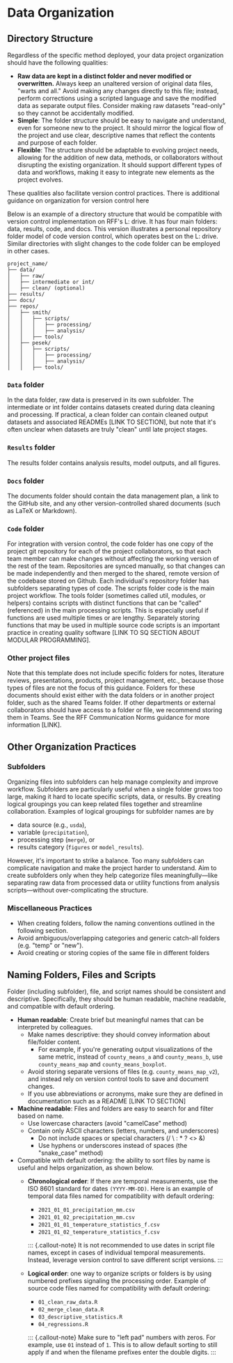 # Data Organization

## Directory Structure

Regardless of the specific method deployed, your data project organization should have the following qualities:

* __Raw data are kept in a distinct folder and never modified or overwritten.__ Always keep an unaltered version of original data files, "warts and all." Avoid making any changes directly to this file; instead, perform corrections using a scripted language and save the modified data as separate output files. Consider making raw datasets "read-only" so they cannot be accidentally modified.
* __Simple__: The folder structure should be easy to navigate and understand, even for someone new to the project. It should mirror the logical flow of the project and use clear, descriptive names that reflect the contents and purpose of each folder.
* __Flexible__: The structure should be adaptable to evolving project needs, allowing for the addition of new data, methods, or collaborators without disrupting the existing organization. It should support different types of data and workflows, making it easy to integrate new elements as the project evolves.

These qualities also facilitate version control practices. There is additional guidance on organization for version control here 

<!-- [TODO: Insert LINK TO RELEVANT SUBSECTION]. -->
Below is an example of a directory structure that would be compatible with version control implementation on RFF's L: drive. It has four main folders: data, results, code, and docs. This version illustrates a personal repository folder model of code version control, which operates best on the L: drive. Similar directories with slight changes to the code folder can be employed in other cases.

```
project_name/
├── data/
│   ├── raw/
│   ├── intermediate or int/
│   ├── clean/ (optional)
├── results/
├── docs/
├── repos/
│   ├── smith/
│   │   ├── scripts/
│   │   │   ├── processing/
│   │   │   ├── analysis/
│   │   ├── tools/
│   ├── pesek/
│   │   ├── scripts/
│   │   │   ├── processing/
│   │   │   ├── analysis/
│   │   ├── tools/
```

### `Data` folder

In the data folder, raw data is preserved in its own subfolder. The intermediate or int folder contains datasets created during data cleaning and processing. If practical, a clean folder can contain cleaned output datasets and associated READMEs [LINK TO SECTION], but note that it's often unclear when datasets are truly "clean" until late project stages.

### `Results` folder

The results folder contains analysis results, model outputs, and all figures.

### `Docs` folder

The documents folder should contain the data management plan, a link to the GitHub site, and any other version-controlled shared documents (such as LaTeX or Markdown).

### `Code` folder

For integration with version control, the code folder has one copy of the project git repository for each of the project collaborators, so that each team member can make changes without affecting the working version of the rest of the team.  Repositories are synced manually, so that changes can be made independently and then merged to the shared, remote version of the codebase stored on Github.
Each individual's repository folder has subfolders separating types of code. The scripts folder code is the main project workflow. 
The tools folder (sometimes called util, modules, or helpers) contains scripts with distinct functions that can be "called" (referenced) in the main processing scripts. This is especially useful if functions are used multiple times or are lengthy. Separately storing functions that may be used in multiple source code scripts is an important practice in creating quality software [LINK TO SQ SECTION ABOUT MODULAR PROGRAMMING].

### Other project files

Note that this template does not include specific folders for notes, literature reviews, presentations, products, project management, etc., because those types of files are not the focus of this guidance.
Folders for these documents should exist either with the data folders or in another project folder, such as the shared Teams folder.
If other departments or external collaborators should have access to a folder or file, we recommend storing them in Teams. See the RFF Communication Norms guidance for more information [LINK].

## Other Organization Practices

### Subfolders

Organizing files into subfolders can help manage complexity and improve workflow. 
Subfolders are particularly useful when a single folder grows too large, making it hard to locate specific scripts, data, or results. 
By creating logical groupings you can keep related files together and streamline collaboration. 
Examples of logical groupings for subfolder names are by 

* data source (e.g., `usda`), 
* variable (`precipitation`), 
* processing step (`merge`), or
* results category (`figures` or `model_results`).

However, it's important to strike a balance.
Too many subfolders can complicate navigation and make the project harder to understand.
Aim to create subfolders only when they help categorize files meaningfully—like separating raw data from processed data or utility functions from analysis scripts—without over-complicating the structure.

### Miscellaneous Practices

* When creating folders, follow the naming conventions outlined in the following section.
* Avoid ambiguous/overlapping categories and generic catch-all folders (e.g. "temp" or "new").
* Avoid creating or storing copies of the same file in different folders

## Naming Folders, Files and Scripts

Folder (including subfolder), file, and script names should be consistent and descriptive. 
Specifically, they should be human readable, machine readable, and compatible with default ordering. 

* __Human readable__: Create brief but meaningful names that can be interpreted by colleagues.
  * Make names descriptive: they should convey information about file/folder content.
    * For example, if you're generating output visualizations of the same metric, instead of `county_means_a` and `county_means_b`, use `county_means_map` and `county_means_boxplot`.
  * Avoid storing separate versions of files (e.g. `county_means_map_v2`), and instead rely on version control tools to save and document changes.
  * If you use abbreviations or acronyms, make sure they are defined in documentation such as a README [LINK TO SECTION]
* __Machine readable__: Files and folders are easy to search for and filter based on name.
  * Use lowercase characters (avoid "camelCase" method)
  * Contain only ASCII characters (letters, numbers, and underscores)
    * Do not include spaces or special characters (/ \ : * ? <> &)
    * Use hyphens or underscores instead of spaces (the "snake_case" method)
* Compatible with default ordering: the ability to sort files by name is useful and helps organization, as shown below.
  * __Chronological order__: If there are temporal measurements, use the ISO 8601 standard for dates `(YYYY-MM-DD)`.
  Here is an example of temporal data files named for compatibility with default ordering:
    * `2021_01_01_precipitation_mm.csv`
    * `2021_01_02_precipitation_mm.csv`
    * `2021_01_01_temperature_statistics_f.csv`
    * `2021_01_02_temperature_statistics_f.csv`
    
    ::: {.callout-note}
    It is not recommended to use dates in script file names, except in cases of individual temporal measurements. Instead, leverage version control to save different script versions.
    :::

  * __Logical order__: one way to organize scripts or folders is by using numbered prefixes signaling the processing order. 
  Example of source code files named for compatibility with default ordering:
    * `01_clean_raw_data.R`
    * `02_merge_clean_data.R`
    * `03_descriptive_statistics.R`
    * `04_regressions.R`

    ::: {.callout-note}
    Make sure to "left pad" numbers with zeros. For example, use `01` instead of `1`.  This is to allow default sorting to still apply if and when the filename prefixes enter the double digits.
    :::


